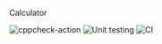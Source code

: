 Calculator

![cppcheck-action](https://github.com/99002769/SDLC2/workflows/cppcheck-action/badge.svg)
![Unit testing](https://github.com/99002769/SDLC2/workflows/Unit%20testing/badge.svg)
![CI](https://github.com/99002769/SDLC2/workflows/CI/badge.svg)
